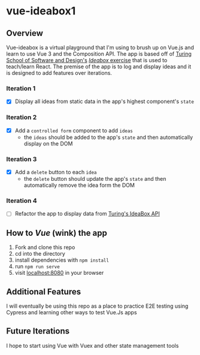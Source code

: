 # vue-ideabox1

## Overview
Vue-ideabox is a virtual playground that I'm using to brush up on Vue.js and learn to use Vue 3 and the Composition API. The app is based off of [Turing School of Software and Design's](https://turing.edu/) [*Ideabox* exercise](https://github.com/turingschool-examples/ideabox-react/tree/master/src) that is used to teach/learn React. The premise of the app is to log and display ideas and it is designed to add features over iterations.

### Iteration 1
- [x] Display all ideas from static data in the app's highest component's `state`

### Iteration 2
- [x] Add a `controlled form` component to add `ideas` 
  - the `ideas` should be added to the app's `state` and then automatically display on the DOM

### Iteration 3
- [x] Add a `delete` button to each `idea`
  - the `delete` button should update the app's `state` and then automatically remove the idea form the DOM

### Iteration 4
- [ ] Refactor the app to display data from [Turing's IdeaBox API](https://github.com/turingschool-examples/ideabox-api)

## How to *Vue* (wink) the app

1. Fork and clone this repo
2. cd into the directory
3. install dependencies with `npm install` 
4. run `npm run serve`
5. visit [localhost:8080](http://localhost:8080/) in your browser

## Additional Features
I will eventually be using this repo as a place to practice E2E testing using Cypress and learning other ways to test Vue.Js apps

## Future Iterations
I hope to start using Vue with Vuex and other state management tools 